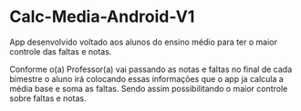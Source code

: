 # Calc-Media-Android-V1

App desenvolvido voltado aos alunos do ensino médio para ter o maior controle das faltas e notas.

Conforme o(a) Professor(a) vai passando as notas e faltas no final de cada bimestre o aluno irá colocando essas informações que o app ja calcula a média base e soma as faltas. Sendo assim possibilitando o maior controle sobre faltas e notas.
